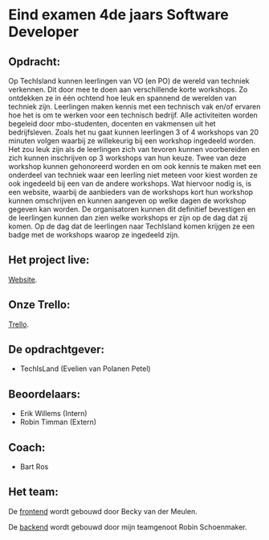 # Eind examen 4de jaars Software Developer

## Opdracht:
Op TechIsland kunnen leerlingen van VO (en PO) de wereld van techniek verkennen. Dit door mee te doen
aan verschillende korte workshops. Zo ontdekken ze in één ochtend hoe leuk en spannend de werelden van
techniek zijn. Leerlingen maken kennis met een technisch vak en/of ervaren hoe het is om te werken voor
een technisch bedrijf. Alle activiteiten worden begeleid door mbo-studenten, docenten en vakmensen uit
het bedrijfsleven.
Zoals het nu gaat kunnen leerlingen 3 of 4 workshops van 20 minuten volgen waarbij ze willekeurig bij een
workshop ingedeeld worden.
Het zou leuk zijn als de leerlingen zich van tevoren kunnen voorbereiden en zich kunnen inschrijven op 3
workshops van hun keuze. Twee van deze workshop kunnen gehonoreerd worden en om ook kennis te
maken met een onderdeel van techniek waar een leerling niet meteen voor kiest worden ze ook ingedeeld
bij een van de andere workshops.
Wat hiervoor nodig is, is een website, waarbij de aanbieders van de workshops kort hun workshop kunnen
omschrijven en kunnen aangeven op welke dagen de workshop gegeven kan worden.
De organisatoren kunnen dit definitief bevestigen en de leerlingen kunnen dan zien welke workshops er
zijn op de dag dat zij komen. Op de dag dat de leerlingen naar TechIsland komen krijgen ze een badge met
de workshops waarop ze ingedeeld zijn.

## Het project live:
[Website](https://techyourtalentamsterdam.nl/).

## Onze Trello:
[Trello](https://trello.com/b/IA9v9vvG/tech-island).

## De opdrachtgever:
- TechIsLand (Evelien van Polanen Petel)

## Beoordelaars:
- Erik Willems (Intern)
- Robin Timman (Extern)

## Coach:
- Bart Ros

## Het team:
De [frontend](https://github.com/Kipmevrouw/Proeve-Front-end) wordt gebouwd door Becky van der Meulen.

De [backend](https://github.com/Streats22/TechIsland-Backend) wordt gebouwd door mijn teamgenoot Robin Schoenmaker.